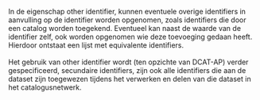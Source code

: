 In de eigenschap other identifier, kunnen eventuele overige identifiers in aanvulling op de identifier worden opgenomen, zoals identifiers die door een catalog worden toegekend. Eventueel kan naast de waarde van de identifier zelf, ook worden opgenomen wie deze toevoeging gedaan heeft. Hierdoor ontstaat een lijst met equivalente identifiers.
<br/>
<br/>
Het gebruik van other identifier wordt (ten opzichte van DCAT-AP) verder gespecificeerd, secundaire identifiers, zijn ook alle identifiers die aan de dataset zijn toegewezen tijdens het verwerken en delen van die dataset in het catalogusnetwerk.
